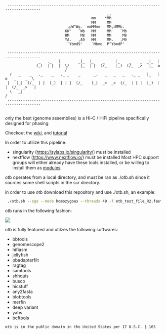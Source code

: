 ```
 ------------------------------------------------------------------------------------- 
                                              ,,                                       
                                       mm    *MM                                       
                                       MM     MM                                       
                            ,pW"Wq.  mmMMmm   MM,dMMb.                                 
                           6W'   `Wb   MM     MM    `Mb                                
                           8M     M8   MM     MM     M8                                
                           YA.   ,A9   MM     MM.   ,M9                                
                            `Ybmd9'    `Mbmo  P^YbmdP'                                 
                                                                                       
 ------------------------------------------------------------------------------------- 
               _   ._   |        _|_  |_    _     |_    _    _  _|_  |                 
              (_)  | |  |  \/     |_  | |  (/_    |_)  (/_  _>   |_  o                 
                           /                                                           
  /   _    _   ._    _   ._ _    _      _.   _   _   _   ._ _   |_   |  o   _    _  \  
 |   (_|  (/_  | |  (_)  | | |  (/_    (_|  _>  _>  (/_  | | |  |_)  |  |  (/_  _>   | 
  \   _|                                                                            /  
 ------------------------------------------------------------------------------------- 
                                                                         
```
*o*nly *t*he *b*est (genome assemblies) is a Hi-C / HiFi pipeline specifically designed for phasing

Checkout the [wiki](https://github.com/molikd/otb/wiki), and [tutorial](https://github.com/molikd/otb/wiki/Tutorial)

In order to utilize this pipeline:
  - singularity \(https://sylabs.io/singularity/) must be installed 
  - nextflow \(https://www.nextflow.io/) must be installed 
Most HPC support groups will either already have these tools installed, or be willing to install them as [modules](http://modules.sourceforge.net/)

otb operates from a local directory, and must be ran as ./otb.sh since it sources some shell scripts in the scr directory. 

in order to use otb download this repository and use ./otb.sh, an example:

```bash
 ./otb.sh --sge --mode homozygous --threads 40 -f otb_test_file_R2.fastq -r otb_test_file_R1.fastq --polish-type simple --bam otb_test.bam
```

otb runs in the following fashion:

[![](https://mermaid.ink/img/pako:eNqFVsFu2zAM_RXBlzlA2wE79rBhQDfsslN3SwpDselYqy25ktzUSPPvIyXZlhN7LZqYIh-fSIpUfEpyVUBynxw0byv252EnGf4VSsKWvu6evELZ_bYzoFnO69rQ8s5UT-z29isD-ZriRygtG5CWcVmwUtRgWF5B_gzFxlMgxuGNkIeu5lrY_sQ1MAnHWMdyJS0XErRhGl46oaH4dvYUMYyo3nsw9MnIkBbqKGvFi_8wblZ4pMJ_z7ISCrwJY4P7sKPzlfBmy1odt4PABAbeyVC4QDuDBsuAJ5MrVVZyY3nqZEbyy2en2Sw4vGJQQsm0AJNrsQdmVGmPVM9gMZvVbfa8CZug5M9qCYzGDI0W-VL_vMJHEOfyS_wU3x9_p-FJpaCGGXsgStPh_0Jd96UwVTpKoXzBYVIT_ABSNZiwaiGN5LnLsDc5VCI3tivLdBDm0J0MaXTIc0KTE9hB0YlZxbCsCB66b-RwxSFk5D31I3pkTpWi5I2bK6BvuAlaKOwUy2KPyOfLemzsHONGcprda8MsvIwfsLenIJlbh1AvUM7dc4YR4JVxUZGwGpRDLcQU6YeQSBVFRMsolMnqvBre7yFTtgKd-fN1Glc-p3XKG3aETzgQeac1Xkx1j3mKuqBQXdSqGwb6iu8qX2GyVtXYh5Szl4gnTpzgi60y-l5QzQug-cHyg0vei3dtP-0U1cJbnTMtTVXhJWmcY5AjcNCMaO-cKZlVvI02Y0oy1NTK9i2sERwrbrNnIYtMlUM5SMdIx1QZwqUZWxmhi9yxKegk4qZa7amopa4757JnJtQ0aA4XzdlCi0XHHu7uBYu3LdTCb2hE09bw7sfOY0uCveJPCpfWbGnFhtXTB2wNaMS_zxg-cCkA2gC99BuC96yZ0hmBT37JlGaR71DwGYWfvpm3R8W3cRy4f7jj8eJmKYKIdtU8yyuSHXe03kxp7vPSKlX77hgW9KNuQJrOzELxl3rAhJegiXTBOvItjtYCJu6ImcHdhslNgoE0XBT4MnYi1C7B-6iBXXKPYqk0GLtLdvKMyK4tuIUfhbBKJ_clrw3cJLyz6rGX-ajwqAfB8d2uCdrzP9wyd-Y)](https://mermaid-js.github.io/mermaid-live-editor/edit/#pako:eNqFVsFu2zAM_RXBlzlA2wE79rBhQDfsslN3SwpDselYqy25ktzUSPPvIyXZlhN7LZqYIh-fSIpUfEpyVUBynxw0byv252EnGf4VSsKWvu6evELZ_bYzoFnO69rQ8s5UT-z29isD-ZriRygtG5CWcVmwUtRgWF5B_gzFxlMgxuGNkIeu5lrY_sQ1MAnHWMdyJS0XErRhGl46oaH4dvYUMYyo3nsw9MnIkBbqKGvFi_8wblZ4pMJ_z7ISCrwJY4P7sKPzlfBmy1odt4PABAbeyVC4QDuDBsuAJ5MrVVZyY3nqZEbyy2en2Sw4vGJQQsm0AJNrsQdmVGmPVM9gMZvVbfa8CZug5M9qCYzGDI0W-VL_vMJHEOfyS_wU3x9_p-FJpaCGGXsgStPh_0Jd96UwVTpKoXzBYVIT_ABSNZiwaiGN5LnLsDc5VCI3tivLdBDm0J0MaXTIc0KTE9hB0YlZxbCsCB66b-RwxSFk5D31I3pkTpWi5I2bK6BvuAlaKOwUy2KPyOfLemzsHONGcprda8MsvIwfsLenIJlbh1AvUM7dc4YR4JVxUZGwGpRDLcQU6YeQSBVFRMsolMnqvBre7yFTtgKd-fN1Glc-p3XKG3aETzgQeac1Xkx1j3mKuqBQXdSqGwb6iu8qX2GyVtXYh5Szl4gnTpzgi60y-l5QzQug-cHyg0vei3dtP-0U1cJbnTMtTVXhJWmcY5AjcNCMaO-cKZlVvI02Y0oy1NTK9i2sERwrbrNnIYtMlUM5SMdIx1QZwqUZWxmhi9yxKegk4qZa7amopa4757JnJtQ0aA4XzdlCi0XHHu7uBYu3LdTCb2hE09bw7sfOY0uCveJPCpfWbGnFhtXTB2wNaMS_zxg-cCkA2gC99BuC96yZ0hmBT37JlGaR71DwGYWfvpm3R8W3cRy4f7jj8eJmKYKIdtU8yyuSHXe03kxp7vPSKlX77hgW9KNuQJrOzELxl3rAhJegiXTBOvItjtYCJu6ImcHdhslNgoE0XBT4MnYi1C7B-6iBXXKPYqk0GLtLdvKMyK4tuIUfhbBKJ_clrw3cJLyz6rGX-ajwqAfB8d2uCdrzP9wyd-Y)

otb is fully featured and utilzes the following softwares:
- bbtools
- genomescope2
- hifiasm
- jellyfish
- pbadapterfilt
- ragtag
- samtools
- shhquis
- busco
- hicstuff
- any2fasta
- blobtools
- merfin
- deep variant
- yahs
- bcftools
```
otb is in the public domain in the United States per 17 U.S.C. § 105
```
